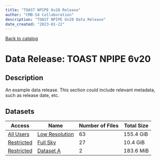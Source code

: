 ```yaml
---
title: "TOAST NPIPE 6v20 Release"
author: "CMB-S4 Collaboration"
description: "TOAST NPIPE 6v20 Data Release"
date_created: "2023-01-22"
---
```


[Back to catalog](../../#releases)

# Data Release: TOAST NPIPE 6v20

## Description

An example data release. This section could include relevant metadata,
such as release date, etc.

## Datasets

| Access | Name | Number of Files | Total Size |
| ------ | ---- | --------- | ------ |
| [All Users](https://app.globus.org/groups/f6c4ab39-9aa9-11ed-bd74-ff3b77a8cdd3/join) | [Low Resolution](npipe6v20_lowres.html)   |  63 | 155.4 GiB |
| [Restricted](https://app.globus.org/groups/e3a53329-9aaa-11ed-b37d-b7fded1d3618/join) | [Full Sky](npipe6v20_fullsky.html)   | 27 | 10.4 GiB |
| [Restricted](https://app.globus.org/groups/e3a53329-9aaa-11ed-b37d-b7fded1d3618/join) | [Dataset A](npipe6v20_datasetA.html)   | 2 | 183.6 MiB |

